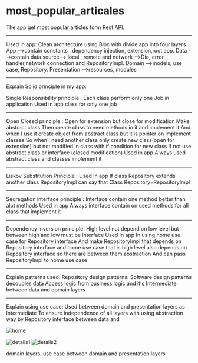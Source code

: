 # most_popular_articales

The app get most popular articles form Rest API.
______________
Used in app:
Clean architecture using Bloc with divide app into four layers
App -->contain constants , dependency injection, extension,root app.
Data -->contain data source--> local , remote and network -->Dio, error handler,network connection and RepositoryImpl.
Domain -->models, use case, Repository.
Presentation -->resources, modules
___________________________________
Explain Solid principle in my app:

Single Responsibility principle :
Each class perform only one Job in application
Used in app class for only one job
__________
Open Closed principle :
Open for extension but close for modification
Make abstract class
Then create class to need methods in it and implement it
And when I use it create object from abstract class but it is pointer on implement classes
So when I need another class only create new class(open for extension) but not modified in class 
with if condition for new class if not use abstract class or interface (closed modification)
Used in app
Always used abstract class and classes implement it
__________
Liskov Substitution Principle :
Used in app
If class Repository extends another class RepositoryImpl can say that
Class Repository=RepositoryImpl
___________
Segregation interface principle :
Interface contain one method better than alot methods
Used in app
Always interface contain on used methods for all class that implement it
____________
Dependency Inversion principle:
High level not depend on low level but between high and low must be interface
Used in app
In using home use case for Repository interface
And make RepositoryImpl that depends on Repository interface and 
home use case that is high level also depends on Repository interface so there are between them abstraction
And can pass RepositoryImpl to home use case
___________________________________
Explain patterns used:
Repository design patterns:
Software design patterns decouples data Access logic from business logic and
it's Intermediate  between data and domain layers
___________________________________
Explain using use case:
Used between domain and presentation layers as Intermediate
To ensure independence of all layers with using abstraction way by Repository interface between data and

![home](https://github.com/fadyZaherEng/PoPular_Articles/assets/60519197/e6a8073f-be68-457f-a493-51d1991b547c)

![details1](https://github.com/fadyZaherEng/PoPular_Articles/assets/60519197/38cc62d9-13f2-48c1-ba24-67a35f0e9454)
![details2](https://github.com/fadyZaherEng/PoPular_Articles/assets/60519197/9b4e8d29-6f74-482a-8ed4-1354a92c0c59)




domain layers, use case between domain and presentation layers
